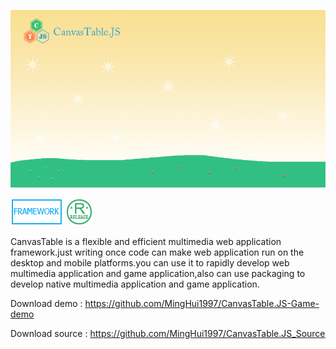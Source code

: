![image](https://raw.githubusercontent.com/MingHui1997/CanvasTable.JS/main/splash.png)

![image](https://raw.githubusercontent.com/MingHui1997/Github-project-icon/main/ProjectType/framework.png)
![image](https://raw.githubusercontent.com/MingHui1997/Github-project-icon/main/ProjectStatus/release.png)

CanvasTable is a flexible and efficient multimedia web application framework.just writing once code can make web application run on the desktop and mobile platforms.you can use it to rapidly develop web multimedia application and game application,also can use packaging to develop native multimedia application and game application.

Download demo : https://github.com/MingHui1997/CanvasTable.JS-Game-demo

Download source : https://github.com/MingHui1997/CanvasTable.JS_Source
